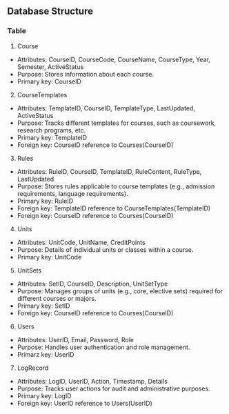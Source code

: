 ## Database Structure
### Table
1. Course
- Attributes: CourseID, CourseCode, CourseName, CourseType, Year, Semester, ActiveStatus
- Purpose: Stores information about each course.
- Primary key: CourseID
  
2. CourseTemplates
- Attributes: TemplateID, CourseID, TemplateType, LastUpdated, ActiveStatus
- Purpose: Tracks different templates for courses, such as coursework, research programs, etc.
- Primary key: TemplateID
- Foreign key: CourseID reference to Courses(CourseID)

3. Rules
- Attributes: RuleID, CourseID, TemplateID, RuleContent, RuleType, LastUpdated
- Purpose: Stores rules applicable to course templates (e.g., admission requirements, language requirements).
- Primary key: RuleID
- Foreign key: TemplateID reference to CourseTemplates(TemplateID)
- Foreign key: CourseID reference to Courses(CourseID)

4. Units
- Attributes: UnitCode, UnitName, CreditPoints
- Purpose: Details of individual units or classes within a course.
- Primary key: UnitCode

5. UnitSets
- Attributes: SetID, CourseID, Description, UnitSetType
- Purpose: Manages groups of units (e.g., core, elective sets) required for different courses or majors.
- Primary key: SetID
- Foreign key: CourseID reference to Courses(CourseID)

6. Users
- Attributes: UserID, Email, Password, Role
- Purpose: Handles user authentication and role management.
- Primarz key: UserID

7. LogRecord
- Attributes: LogID, UserID, Action, Timestamp, Details
- Purpose: Tracks user actions for audit and administrative purposes.
- Primary key: LogID
- Foreign key: UserID reference to Users(UserID)